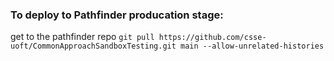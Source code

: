 ### To deploy to Pathfinder producation stage: 
get to the pathfinder repo
```git pull https://github.com/csse-uoft/CommonApproachSandboxTesting.git main --allow-unrelated-histories```

